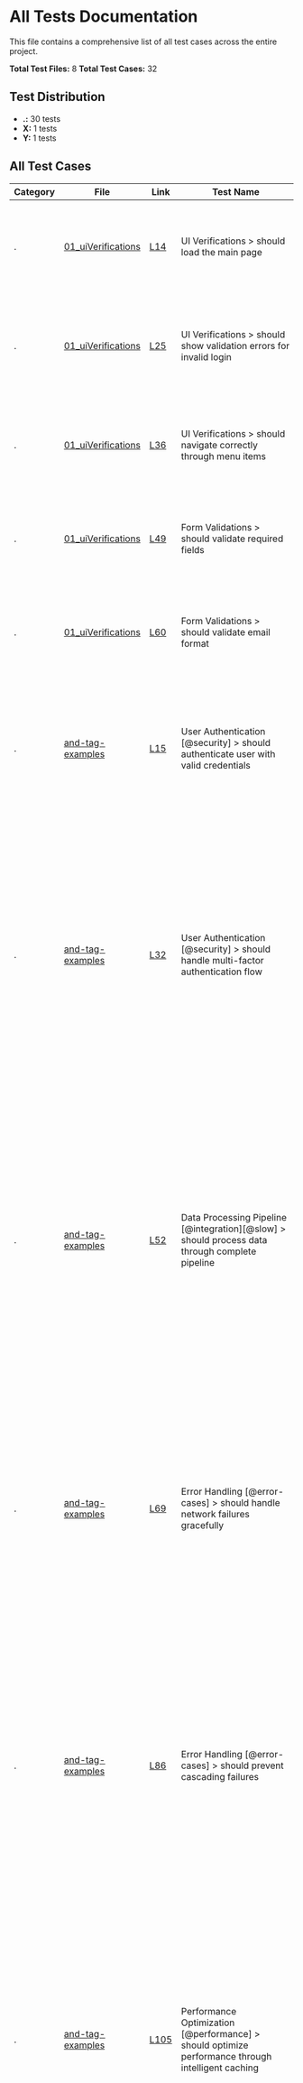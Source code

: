 # All Tests Documentation

This file contains a comprehensive list of all test cases across the entire project.

**Total Test Files:** 8
**Total Test Cases:** 32

## Test Distribution

- **.:** 30 tests
- **X:** 1 tests
- **Y:** 1 tests

## All Test Cases

| Category | File | Link | Test Name | Description |
|----------|------|------|-----------|-------------|
| . | [01_uiVerifications](01_uiVerifications.md) | [L14](src/test/01_uiVerifications.spec.ts#L14) | UI Verifications > should load the main page | **Verify that the main page loads correctly**<br>**Given:** the application is running<br>**When:** the user navigates to the main page<br>**Then:** the page should load successfully |
| . | [01_uiVerifications](01_uiVerifications.md) | [L25](src/test/01_uiVerifications.spec.ts#L25) | UI Verifications > should show validation errors for invalid login | **Test login form validation**<br>**Given:** the login form is displayed<br>**When:** the user enters invalid credentials<br>**Then:** appropriate error messages should be shown |
| . | [01_uiVerifications](01_uiVerifications.md) | [L36](src/test/01_uiVerifications.spec.ts#L36) | UI Verifications > should navigate correctly through menu items | **Verify navigation menu functionality**<br>**Given:** the user is logged in<br>**When:** clicking on navigation items<br>**Then:** the correct pages should be displayed |
| . | [01_uiVerifications](01_uiVerifications.md) | [L49](src/test/01_uiVerifications.spec.ts#L49) | Form Validations > should validate required fields | **Test required field validation**<br>**Given:** a form with required fields<br>**When:** submitting without filling required fields<br>**Then:** validation errors should appear |
| . | [01_uiVerifications](01_uiVerifications.md) | [L60](src/test/01_uiVerifications.spec.ts#L60) | Form Validations > should validate email format | **Test email format validation**<br>**Given:** an email input field<br>**When:** entering invalid email format<br>**Then:** email validation error should be shown |
| . | [and-tag-examples](and-tag-examples.md) | [L15](src/test/and-tag-examples.test.ts#L15) | User Authentication [@security] > should authenticate user with valid credentials | **Simple login test with additional verification**<br>**Given:** a valid user account exists<br>**When:** the user submits correct credentials<br>**Then:** the user should be logged in successfully<br>**And:** session should be created<br>**And:** user should be redirected to dashboard |
| . | [and-tag-examples](and-tag-examples.md) | [L32](src/test/and-tag-examples.test.ts#L32) | User Authentication [@security] > should handle multi-factor authentication flow | **Complex multi-factor authentication scenario**<br>**Given:** a user with 2FA enabled<br>**When:** the user enters valid username and password<br>**Then:** authentication should succeed<br>**And:** the user has access to their authenticator device<br>**And:** the user account is not locked<br>**And:** provides correct 2FA token<br>**And:** confirms their identity<br>**And:** secure session should be established<br>**And:** user permissions should be loaded<br>**And:** audit log should record the login |
| . | [and-tag-examples](and-tag-examples.md) | [L52](src/test/and-tag-examples.test.ts#L52) | Data Processing Pipeline [@integration][@slow] > should process data through complete pipeline | **End-to-end data transformation test**<br>**Given:** raw data is available in the input queue<br>**When:** the processing pipeline starts<br>**Then:** processed data should be available in output<br>**And:** validation rules are configured<br>**And:** output destination is accessible<br>**And:** data validation passes<br>**And:** transformation rules are applied<br>**And:** results are formatted<br>**And:** original data should be archived<br>**And:** processing metrics should be recorded<br>**And:** notifications should be sent to stakeholders |
| . | [and-tag-examples](and-tag-examples.md) | [L69](src/test/and-tag-examples.test.ts#L69) | Error Handling [@error-cases] > should handle network failures gracefully | **Network failure recovery scenario**<br>**Given:** an active network connection<br>**When:** a network failure occurs during operation<br>**Then:** the system should attempt reconnection<br>**And:** connection is lost for more than 30 seconds<br>**And:** automatic retry is triggered<br>**And:** failed operations should be queued<br>**And:** user should be notified of the issue<br>**And:** when connection is restored, queued operations should resume |
| . | [and-tag-examples](and-tag-examples.md) | [L86](src/test/and-tag-examples.test.ts#L86) | Error Handling [@error-cases] > should prevent cascading failures | **Cascading failure prevention**<br>**Given:** multiple dependent services are running<br>**When:** one service fails<br>**Then:** requests should be redirected to fallback<br>**And:** circuit breakers are configured<br>**And:** failure rate exceeds threshold<br>**And:** circuit breaker opens<br>**And:** dependent services should remain operational<br>**And:** monitoring alerts should be triggered<br>**And:** service health dashboard should update<br>**And:** recovery procedures should initiate automatically |
| . | [and-tag-examples](and-tag-examples.md) | [L105](src/test/and-tag-examples.test.ts#L105) | Performance Optimization [@performance] > should optimize performance through intelligent caching | **Caching strategy validation**<br>**Given:** cache is empty<br>**When:** multiple requests for same data occur<br>**Then:** subsequent requests should hit cache<br>**And:** cache size limit is configured<br>**And:** cache miss happens on first request<br>**And:** data is retrieved from source<br>**And:** cached for future requests<br>**And:** response time should improve significantly<br>**And:** cache memory usage should be within limits<br>**And:** cache hit ratio should meet performance targets |
| . | [example](example.md) | [L14](src/test/example.test.ts#L14) | MarkdownDocsGenerator > should initialize with default directories | **Test constructor initialization**<br>**Given:** a new MarkdownDocsGenerator instance<br>**When:** no options are provided<br>**Then:** it should use default directories |
| . | [example](example.md) | [L25](src/test/example.test.ts#L25) | MarkdownDocsGenerator > should initialize with custom directories | **Test custom directory configuration**<br>**Given:** a new MarkdownDocsGenerator instance<br>**When:** custom directories are provided<br>**Then:** it should use the custom directories |
| . | [example](example.md) | [L39](src/test/example.test.ts#L39) | MarkdownDocsGenerator > should handle errors when source directory does not exist | **Test error handling**<br>**Given:** an invalid source directory<br>**When:** the generator tries to find test files<br>**Then:** it should handle the error gracefully |
| . | [example](example.md) | [L65](src/test/example.test.ts#L65) | Documentation Generation [@advanced] > should parse complex test structures | **Advanced feature test**<br>**Given:** a test file with complex structure<br>**When:** the documentation is generated<br>**Then:** it should correctly parse all test cases<br>**And:** a MarkdownDocsGenerator configured to parse it |
| . | [github-link](github-link.md) | [L13](src/test/github-link.test.ts#L13) | GitHub Link Generation > should generate GitHub URLs when configured | **Test GitHub URL generation**<br>**Given:** a MarkdownDocsGenerator configured with GitHub parameters<br>**When:** documentation is generated<br>**Then:** links should point to GitHub repository |
| . | [github-link](github-link.md) | [L24](src/test/github-link.test.ts#L24) | GitHub Link Generation > should fallback to relative paths when no GitHub URL provided | **Test fallback behavior**<br>**Given:** a MarkdownDocsGenerator without GitHub configuration<br>**When:** documentation is generated<br>**Then:** links should use relative file paths |
| . | [github-link](github-link.md) | [L38](src/test/github-link.test.ts#L38) | GitHub Link Generation > should handle complex multi-step scenarios | **Test complex scenario with multiple conditions**<br>**Given:** a repository with multiple test files<br>**When:** documentation is generated with GitHub URL<br>**Then:** all links should point to correct GitHub locations<br>**And:** the repository has nested directory structure<br>**And:** the branch name is specified<br>**And:** paths should be calculated relative to repository root |
| . | [github-link](github-link.md) | [L51](src/test/github-link.test.ts#L51) | Repository Root Configuration [@configuration] > should calculate paths relative to repository root | **Test repository root path handling**<br>**Given:** different repository root configurations<br>**When:** generating documentation<br>**Then:** paths should be calculated correctly relative to the repository root |
| . | [github-link](github-link.md) | [L66](src/test/github-link.test.ts#L66) | Repository Root Configuration [@configuration] > should handle multiple conditions with @and clauses | **Test compound conditions with @and tags**<br>**Given:** a project with custom repository root<br>**When:** generating documentation<br>**Then:** documentation should be generated for all directories<br>**And:** multiple source directories<br>**And:** GitHub URL is provided<br>**And:** all links should use the correct base path<br>**And:** generated files should maintain proper structure |
| . | [verbose-test](verbose-test.md) | [L13](src/test/verbose-test.test.ts#L13) | Verbose Mode Testing [@testing] > should work with known tags | **Test with standard supported tags**<br>**Given:** a valid test setup<br>**When:** the test runs<br>**Then:** it should pass successfully |
| . | [verbose-test](verbose-test.md) | [L29](src/test/verbose-test.test.ts#L29) | Verbose Mode Testing [@testing] > should log unknown tags in verbose mode | **Test with some unknown tags that should be logged in verbose mode**<br>**Given:** a test with unknown tags<br>**When:** the test runs in verbose mode<br>**Then:** unknown tags should be logged |
| . | [verbose-test](verbose-test.md) | [L46](src/test/verbose-test.test.ts#L46) | Verbose Mode Testing [@testing] > should handle mixed tag scenarios | **Test with mixed known and unknown tags**<br>**Given:** a complex test scenario<br>**When:** processing occurs<br>**Then:** expected outcome is achieved<br>**And:** multiple conditions exist<br>**And:** all conditions are met |
| . | [verbose-test](verbose-test.md) | [L63](src/test/verbose-test.test.ts#L63) | Error Scenarios [@errors] > should handle errors with unknown documentation tags | **Test error handling with documentation tags**<br>**Given:** an error-prone operation<br>**When:** an error occurs<br>**Then:** error should be handled gracefully<br>**And:** proper cleanup should occur |
| . | [vitest-example](vitest-example.md) | [L13](src/test/vitest-example.test.ts#L13) | Vitest Compatibility Tests > should handle basic it() tests | **Given:** a basic test case<br>**When:** the test is executed<br>**Then:** it should pass |
| . | [vitest-example](vitest-example.md) | [L22](src/test/vitest-example.test.ts#L22) | Vitest Compatibility Tests > should handle test() function | **Given:** a test function<br>**When:** using test() instead of it()<br>**Then:** it should also work |
| . | [vitest-example](vitest-example.md) | [L31](src/test/vitest-example.test.ts#L31) | Vitest Compatibility Tests > should handle skipped tests | **Given:** a skipped test<br>**When:** marked with .skip<br>**Then:** it should be documented but not executed |
| . | [vitest-example](vitest-example.md) | [L40](src/test/vitest-example.test.ts#L40) | Vitest Compatibility Tests > should handle only tests | **Given:** an only test<br>**When:** marked with .only<br>**Then:** only this test should run |
| . | [vitest-example](vitest-example.md) | [L49](src/test/vitest-example.test.ts#L49) | Vitest Compatibility Tests > should handle concurrent tests | **Given:** a concurrent test<br>**When:** marked with .concurrent<br>**Then:** it should run in parallel |
| . | [vitest-example](vitest-example.md) | [L74](src/test/vitest-example.test.ts#L74) | Vitest Benchmarks > should handle benchmark tests | **Given:** a function to benchmark<br>**When:** measuring performance<br>**Then:** execution time should be recorded |
| X | [A](X/A.md) | [L11](src/test/X/A.test.ts#L11) | Sample test in X directory > should preserve folder structure | **Given:** a test file in subdirectory X<br>**When:** running the documentation generator<br>**Then:** it should preserve the folder structure in output |
| Y | [A](Y/A.md) | [L11](src/test/Y/A.test.ts#L11) | Sample test in Y directory > should create separate documentation file | **Given:** a test file in subdirectory Y with same name as file in X<br>**When:** running the documentation generator<br>**Then:** it should create separate markdown files preserving directory structure |

## Tests by Tag

### advanced (1 tests)

| File | Link | Test Name |
|------|------|-----------|
| [example](example.md) | [L65](src/test/example.test.ts#L65) | Documentation Generation [@advanced] > should parse complex test structures |

### configuration (2 tests)

| File | Link | Test Name |
|------|------|-----------|
| [github-link](github-link.md) | [L51](src/test/github-link.test.ts#L51) | Repository Root Configuration [@configuration] > should calculate paths relative to repository root |
| [github-link](github-link.md) | [L66](src/test/github-link.test.ts#L66) | Repository Root Configuration [@configuration] > should handle multiple conditions with @and clauses |

### error-case (7 tests)

| File | Link | Test Name |
|------|------|-----------|
| [01_uiVerifications](01_uiVerifications.md) | [L25](src/test/01_uiVerifications.spec.ts#L25) | UI Verifications > should show validation errors for invalid login |
| [01_uiVerifications](01_uiVerifications.md) | [L49](src/test/01_uiVerifications.spec.ts#L49) | Form Validations > should validate required fields |
| [01_uiVerifications](01_uiVerifications.md) | [L60](src/test/01_uiVerifications.spec.ts#L60) | Form Validations > should validate email format |
| [and-tag-examples](and-tag-examples.md) | [L69](src/test/and-tag-examples.test.ts#L69) | Error Handling [@error-cases] > should handle network failures gracefully |
| [and-tag-examples](and-tag-examples.md) | [L86](src/test/and-tag-examples.test.ts#L86) | Error Handling [@error-cases] > should prevent cascading failures |
| [example](example.md) | [L39](src/test/example.test.ts#L39) | MarkdownDocsGenerator > should handle errors when source directory does not exist |
| [verbose-test](verbose-test.md) | [L63](src/test/verbose-test.test.ts#L63) | Error Scenarios [@errors] > should handle errors with unknown documentation tags |

### error-cases (2 tests)

| File | Link | Test Name |
|------|------|-----------|
| [and-tag-examples](and-tag-examples.md) | [L69](src/test/and-tag-examples.test.ts#L69) | Error Handling [@error-cases] > should handle network failures gracefully |
| [and-tag-examples](and-tag-examples.md) | [L86](src/test/and-tag-examples.test.ts#L86) | Error Handling [@error-cases] > should prevent cascading failures |

### errors (1 tests)

| File | Link | Test Name |
|------|------|-----------|
| [verbose-test](verbose-test.md) | [L63](src/test/verbose-test.test.ts#L63) | Error Scenarios [@errors] > should handle errors with unknown documentation tags |

### integration (1 tests)

| File | Link | Test Name |
|------|------|-----------|
| [and-tag-examples](and-tag-examples.md) | [L52](src/test/and-tag-examples.test.ts#L52) | Data Processing Pipeline [@integration][@slow] > should process data through complete pipeline |

### performance (1 tests)

| File | Link | Test Name |
|------|------|-----------|
| [and-tag-examples](and-tag-examples.md) | [L105](src/test/and-tag-examples.test.ts#L105) | Performance Optimization [@performance] > should optimize performance through intelligent caching |

### security (2 tests)

| File | Link | Test Name |
|------|------|-----------|
| [and-tag-examples](and-tag-examples.md) | [L15](src/test/and-tag-examples.test.ts#L15) | User Authentication [@security] > should authenticate user with valid credentials |
| [and-tag-examples](and-tag-examples.md) | [L32](src/test/and-tag-examples.test.ts#L32) | User Authentication [@security] > should handle multi-factor authentication flow |

### slow (1 tests)

| File | Link | Test Name |
|------|------|-----------|
| [and-tag-examples](and-tag-examples.md) | [L52](src/test/and-tag-examples.test.ts#L52) | Data Processing Pipeline [@integration][@slow] > should process data through complete pipeline |

### testing (3 tests)

| File | Link | Test Name |
|------|------|-----------|
| [verbose-test](verbose-test.md) | [L13](src/test/verbose-test.test.ts#L13) | Verbose Mode Testing [@testing] > should work with known tags |
| [verbose-test](verbose-test.md) | [L29](src/test/verbose-test.test.ts#L29) | Verbose Mode Testing [@testing] > should log unknown tags in verbose mode |
| [verbose-test](verbose-test.md) | [L46](src/test/verbose-test.test.ts#L46) | Verbose Mode Testing [@testing] > should handle mixed tag scenarios |


---
*Generated on 2025-06-09T13:03:00.317Z*
*Generator: markdown-docs.ts*
